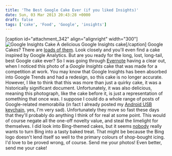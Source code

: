 ```yaml
---
title: 'The Best Google Cake Ever (if you liked Insights)'
date: Sun, 03 Mar 2013 20:43:28 +0000
draft: false
tags: ['cake', 'Food', 'Google', 'insights']
---
```


\[caption id="attachment\_342" align="alignright" width="300"\]![Google Insights Cake](http://www.tombush.co.uk/wp-content/uploads/2013/03/Google-Insights-Cake-300x225.jpg) A delicious Google Insights cake\[/caption\] Google Cakes? There are [loads of them](http://www.google.co.uk/search?q=google+cake "Google Cakes"). Look closely and you'll even find a cake inspired by Google Analytics. But are you ready for the long, lost, long-tail, best Google cake ever? So I was going through [Evernote](http://www.tombush.co.uk/software/could-not-connect-to-evernote-server-fix/ "“Could not connect to Evernote server” fix") having a clear out, when I noticed this photo of a _Google Insights_ cake that was made for a competition at work. You may know that Google Insights has been absorbed into Google Trends and had a redesign, so this cake is no longer accurate. However, I like to think that this was more than just a quirky cake, it was a historically significant document. Unfortunately, it was also delicious, meaning this photograph, like the cake before it, is just a representation of something that once was. I suppose I could do a whole range of posts of Google-related memorabilia (in fact I already posted my [Android USB keychain](http://www.tombush.co.uk/photography/googles-other-android-usb-keychain/ "Google’s other Android USB Keychain"), yes, I'm very sad). Unfortunately they move so fast these days that they'll probably do anything I think of for real at some point. This would of course negate all the one-off novelty value, and steal the limelight for themselves. I did look into Bing-themed cakes, but it seems [nobody](http://www.google.co.uk/search?q=bing+cake "Bing cakes") really wants to turn Bing into a tasty baked treat. That might be because the Bing logo doesn't lend itself so well to the primary colours of shop-bought icing. I'd love to be proved wrong, of course. Send me your photos! Even better, send me your cake!